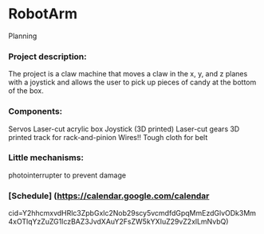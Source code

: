 # RobotArm
Planning
### Project description:
The project is a claw machine that moves a claw in the x, y, and z planes with a joystick and allows the user to pick up pieces of candy at the bottom of the box.
### Components:
Servos
Laser-cut acrylic box
Joystick (3D printed)
Laser-cut gears
3D printed track for rack-and-pinion
Wires!!
Tough cloth for belt
### Little mechanisms:
photointerrupter to prevent damage

### [Schedule] (https://calendar.google.com/calendar
cid=Y2hhcmxvdHRlc3ZpbGxlc2Nob29scy5vcmdfdGpqMmEzdGlvODk3Mm4xOTlqYzZuZG1lczBAZ3JvdXAuY2FsZW5kYXIuZ29vZ2xlLmNvbQ)
